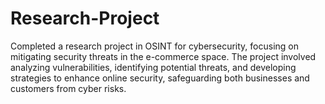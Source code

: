 # Research-Project
Completed a research project in OSINT for cybersecurity, focusing on mitigating security threats in the e-commerce space. The project involved analyzing vulnerabilities, identifying potential threats, and developing strategies to enhance online security, safeguarding both businesses and customers from cyber risks.
